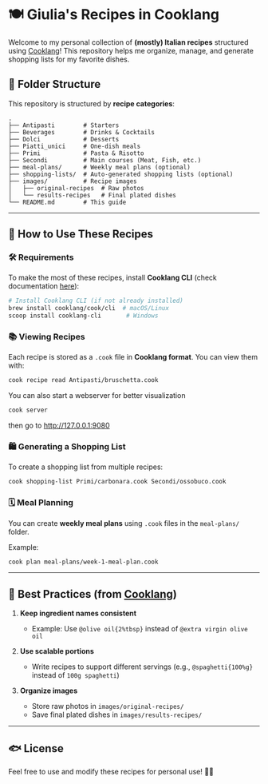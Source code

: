 # 🍽️ Giulia's Recipes in Cooklang

Welcome to my personal collection of **(mostly) Italian recipes** structured using [Cooklang](https://cooklang.org/)! This repository helps me organize, manage, and generate shopping lists for my favorite dishes.

## 📂 Folder Structure

This repository is structured by **recipe categories**:

```
.
├── Antipasti        # Starters
├── Beverages        # Drinks & Cocktails
├── Dolci            # Desserts
├── Piatti_unici     # One-dish meals
├── Primi            # Pasta & Risotto
├── Secondi          # Main courses (Meat, Fish, etc.)
├── meal-plans/      # Weekly meal plans (optional)
├── shopping-lists/  # Auto-generated shopping lists (optional)
├── images/          # Recipe images
│   ├── original-recipes  # Raw photos
│   └── results-recipes   # Final plated dishes
└── README.md        # This guide
```

---

## 🍳 How to Use These Recipes

### 🛠 Requirements
To make the most of these recipes, install **Cooklang CLI** (check documentation [here](https://cooklang.org/cli/)):

```sh
# Install Cooklang CLI (if not already installed)
brew install cooklang/cook/cli  # macOS/Linux
scoop install cooklang-cli       # Windows
```

### 📚 Viewing Recipes
Each recipe is stored as a `.cook` file in **Cooklang format**. You can view them with:

```sh
cook recipe read Antipasti/bruschetta.cook
```

You can also start a webserver for better visualization
```sh
cook server
```
then go to  http://127.0.0.1:9080 

### 🛍️ Generating a Shopping List
To create a shopping list from multiple recipes:

```sh
cook shopping-list Primi/carbonara.cook Secondi/ossobuco.cook
```

### 🗓️ Meal Planning
You can create **weekly meal plans** using `.cook` files in the `meal-plans/` folder.

Example:

```sh
cook plan meal-plans/week-1-meal-plan.cook
```

---

## 📝 Best Practices (from [Cooklang](https://cooklang.org/docs/best-practices/))

1. **Keep ingredient names consistent**  
   - Example: Use `@olive oil{2%tbsp}` instead of `@extra virgin olive oil`
  
2. **Use scalable portions**  
   - Write recipes to support different servings (e.g., `@spaghetti{100%g}` instead of `100g spaghetti`)

3. **Organize images**  
   - Store raw photos in `images/original-recipes/`  
   - Save final plated dishes in `images/results-recipes/`  

---

## 🐟 License

Feel free to use and modify these recipes for personal use! 🍕🍝
